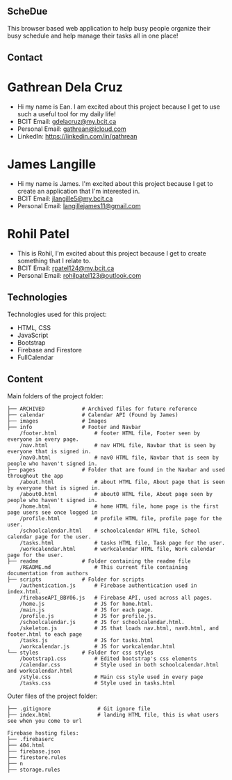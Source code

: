 ## ScheDue
This browser based web application to help busy people organize their busy schedule and help manage their tasks all in one place!
<!-- * [General info](#general-info)
* [Technologies](#technologies)
* [Contents](#content) -->

## Contact
# Gathrean Dela Cruz
* Hi my name is Ean. I am excited about this project because I get to use such a useful tool for my daily life!
* BCIT Email: gdelacruz@my.bcit.ca
* Personal Email: gathrean@icloud.com
* LinkedIn: https://linkedin.com/in/gathrean

# James Langille
* Hi my name is James. I'm excited about this project because I get to create an application that I'm interested in.
* BCIT Email: jlangille5@my.bcit.ca
* Personal Email: langillejames11@gmail.com

# Rohil Patel
* This is Rohil, I'm excited about this project because I get to create something that I relate to.
* BCIT Email: rpatel124@my.bcit.ca
* Personal Email: rohilpatel123@outlook.com

## Technologies
Technologies used for this project:
* HTML, CSS
* JavaScript
* Bootstrap
* Firebase and Firestore
* FullCalendar 
	
## Content
Main folders of the project folder:

```
├── ARCHIVED            # Archived files for future reference
├── calendar            # Calendar API (Found by James)
├── images              # Images
├── info                # Footer and Navbar
    /footer.html            # footer HTML file, Footer seen by everyone in every page.
    /nav.html               # nav HTML file, Navbar that is seen by everyone that is signed in.
    /nav0.html              # nav0 HTML file, Navbar that is seen by people who haven't signed in.
├── pages               # Folder that are found in the Navbar and used throughout the app
    /about.html             # about HTML file, About page that is seen by everyone that is signed in.
    /about0.html            # about0 HTML file, About page seen by people who haven't signed in.
    /home.html              # home HTML file, home page is the first page users see once logged in
    /profile.html           # profile HTML file, profile page for the user.
    /schoolcalendar.html    # schoolcalendar HTML file, School calendar page for the user.
    /tasks.html             # tasks HTML file, Task page for the user.
    /workcalendar.html      # workcalendar HTML file, Work calendar page for the user.
├── readme              # Folder containing the readme file
    /README.md              # This current file containing documentation from authors
├── scripts             # Folder for scripts
    /authentication.js      # Firebase authentication used in index.html.
    /firebaseAPI_BBY06.js   # Firebase API, used across all pages.
    /home.js                # JS for home.html.
    /main.js                # JS for each page.
    /profile.js             # JS for profile.js.
    /schoolcalendar.js      # JS for schoolcalendar.html.
    /skeleton.js            # JS that loads nav.html, nav0.html, and footer.html to each page
    /tasks.js               # JS for tasks.html
    /workcalendar.js        # JS for workcalendar.html
└── styles              # Folder for css styles
    /bootstrap1.css         # Edited bootstrap's css elements
    /calendar.css           # Style used in both schoolcalendar.html and workcalendar.html
    /style.css              # Main css style used in every page
    /tasks.css              # Style used in tasks.html

```

Outer files of the project folder:
```
├── .gitignore               # Git ignore file
├── index.html               # landing HTML file, this is what users see when you come to url

Firebase hosting files:
├── .firebaserc
├── 404.html
├── firebase.json
├── firestore.rules
├── n
├── storage.rules
```

